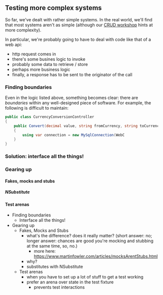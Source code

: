 ## Testing more complex systems

So far, we've dealt with rather simple systems. In the real world, we'll find that
most systems aren't as simple (although our [CRUD workshop](workshops/03-crud/readme.md)
hints at more complexity).

In particular, we're probably going to have to deal with code like that of a web api:
- http request comes in
- there's some busines logic to invoke
- probably some data to retrieve / store
- perhaps more business logic
- finally, a response has to be sent to the originator of the call

### Finding boundaries
Even in the logic listed above, something becomes clear: there are _boundaries_ within
any well-designed piece of software. For example, the following is difficult to maintain:

```csharp
public class CurrencyConversionController
{
    public Convert(decimal value, string fromCurrency, string toCurrency)
    {
        using var connection = new MySqlConnection(WebC
    }
}
```

### Solution: interface all the things!

### Gearing up

#### Fakes, mocks and stubs

##### NSubstitute

#### Test arenas

- Finding boundaries
    - Interface all the things!
- Gearing up
    - Fakes, Mocks and Stubs
        - what's the difference? does it really matter? (short answer: no; longer answer: chances are good you're mocking and stubbing at the same time, so, no.)
            - more here: https://www.martinfowler.com/articles/mocksArentStubs.html
        - why?
        - substitutes with NSubstitute
    - Test arenas
        - when you have to set up a lot of stuff to get a test working
        - prefer an arena over state in the test fixture
            - prevents test interactions

